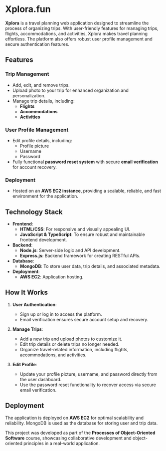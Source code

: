# Xplora.fun

**Xplora** is a travel planning web application designed to streamline the process of organizing trips. With user-friendly features for managing trips, flights, accommodations, and activities, Xplora makes travel planning effortless. The platform also offers robust user profile management and secure authentication features.

## Features

### Trip Management
- Add, edit, and remove trips.
- Upload photo to your trip for enhanced organization and personalization.
- Manage trip details, including:
  - **Flights**
  - **Accommodations**
  - **Activities**

### User Profile Management
- Edit profile details, including:
  - Profile picture
  - Username
  - Password
- Fully functional **password reset system** with secure **email verification** for account recovery.

### Deployment
- Hosted on an **AWS EC2 instance**, providing a scalable, reliable, and fast environment for the application.

## Technology Stack

- **Frontend**:
  - **HTML/CSS**: For responsive and visually appealing UI.
  - **JavaScript & TypeScript**: To ensure robust and maintainable frontend development.
- **Backend**:
  - **Node.js**: Server-side logic and API development.
  - **Express.js**: Backend framework for creating RESTful APIs.
- **Database**:
  - **MongoDB**: To store user data, trip details, and associated metadata.
- **Deployment**:
  - **AWS EC2**: Application hosting.
  
## How It Works

1. **User Authentication**:
   - Sign up or log in to access the platform.
   - Email verification ensures secure account setup and recovery.

2. **Manage Trips**:
   - Add a new trip and upload photos to customize it.
   - Edit trip details or delete trips no longer needed.
   - Organize travel-related information, including flights, accommodations, and activities.

3. **Edit Profile**:
   - Update your profile picture, username, and password directly from the user dashboard.
   - Use the password reset functionality to recover access via secure email verification.

## Deployment

The application is deployed on **AWS EC2** for optimal scalability and reliability. MongoDB is used as the database for storing user and trip data.

This project was developed as part of the **Processes of Object-Oriented Software** course, showcasing collaborative development and object-oriented principles in a real-world application.

